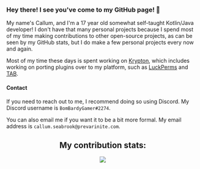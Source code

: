 ### Hey there! I see you've come to my GitHub page! 👋

My name's Callum, and I'm a 17 year old somewhat self-taught Kotlin/Java developer! I don't have that many personal projects
because I spend most of my time making contributions to other open-source projects, as can be seen by my GitHub stats, but
I do make a few personal projects every now and again.

Most of my time these days is spent working on <a href="https://github.com/KryptonMC/Krypton">Krypton</a>, which includes
working on porting plugins over to my platform, such as <a href="https://github.com/KryptonMC/LuckPerms">LuckPerms</a> and
<a href="https://github.com/NEZNAMY/TAB">TAB</a>.

#### Contact

If you need to reach out to me, I recommend doing so using Discord. My Discord username is `BomBardyGamer#2274`.

You can also email me if you want it to be a bit more formal. My email address is `callum.seabrook@prevarinite.com`.

<p>
  <h2 align="center">My contribution stats:</h2>
</p>

<p align="center">
  <img src="https://github-readme-stats.vercel.app/api?username=BomBardyGamer&show_icons=true&include_all_commits=true&show_owner=true&theme=onedark">
</p>
